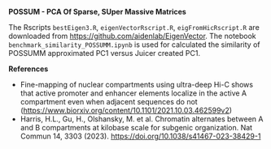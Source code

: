 **POSSUM - PCA Of Sparse, SUper Massive Matrices**

The Rscripts `bestEigen3.R`, `eigenVectorRscript.R`, `eigFromHicRscript.R` are downloaded from https://github.com/aidenlab/EigenVector.
The notebook `benchmark_similarity_POSSUMM.ipynb` is used for calculated the similarity of POSSUMM approximated PC1 versus Juicer created PC1.

**References**  
* Fine-mapping of nuclear compartments using ultra-deep Hi-C shows that active promoter and enhancer elements localize in the active A compartment even when adjacent sequences do not (https://www.biorxiv.org/content/10.1101/2021.10.03.462599v2)
* Harris, H.L., Gu, H., Olshansky, M. et al. Chromatin alternates between A and B compartments at kilobase scale for subgenic organization. Nat Commun 14, 3303 (2023). https://doi.org/10.1038/s41467-023-38429-1